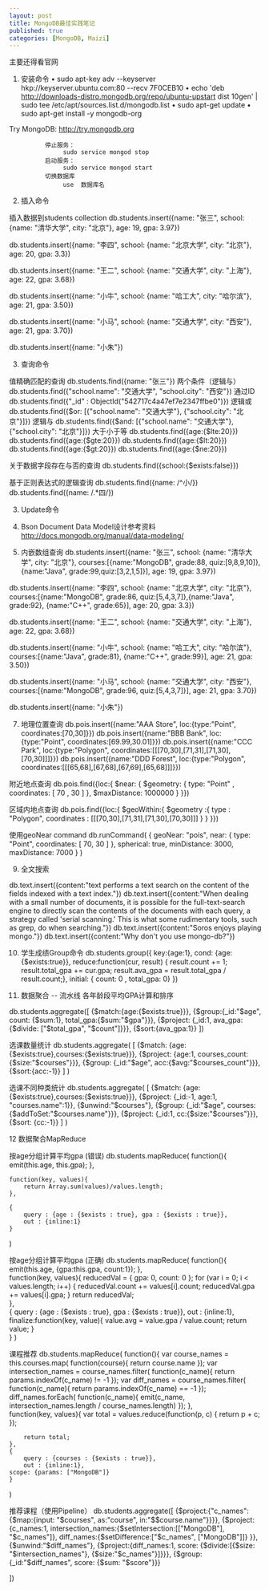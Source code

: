 ```yaml
---
layout: post
title: MongoDB最佳实践笔记
published: true
categories: [MongoDB, Maizi]
---
```


主要还得看官网

1.  安装命令
•   sudo apt-key adv --keyserver hkp://keyserver.ubuntu.com:80 --recv 7F0CEB10
•   echo 'deb http://downloads-distro.mongodb.org/repo/ubuntu-upstart dist 10gen' | sudo tee /etc/apt/sources.list.d/mongodb.list
•   sudo apt-get update
•   sudo apt-get install -y mongodb-org

Try MongoDB: http://try.mongodb.org

              停止服务： 
                   sudo service mongod stop
              启动服务：
                   sudo service mongod start
              切换数据库
                   use  数据库名  

2.  插入命令

插入数据到students collection
db.students.insert({name: "张三", school: {name: "清华大学", city: "北京"}, age: 19, gpa: 3.97})

db.students.insert({name: "李四", school: {name: "北京大学", city: "北京"}, age: 20, gpa: 3.3})

db.students.insert({name: "王二", school: {name: "交通大学", city: "上海"}, age: 22, gpa: 3.68})

db.students.insert({name: "小牛", school: {name: "哈工大", city: "哈尔滨"}, age: 21, gpa: 3.50})

db.students.insert({name: "小马", school: {name: "交通大学", city: "西安"}, age: 21, gpa: 3.70})

db.students.insert({name: "小朱"})


3.  查询命令

值精确匹配的查询
db.students.find({name: "张三"})
两个条件（逻辑与）
db.students.find({"school.name": "交通大学", "school.city": "西安"})
通过ID
db.students.find({"_id" : ObjectId("542717c4a47ef7e2347ffbe0")})
逻辑或
db.students.find({$or: [{"school.name": "交通大学"}, {"school.city": "北京"}]})
逻辑与
db.students.find({$and: [{"school.name": "交通大学"}, {"school.city": "北京"}]})
大于小于等
db.students.find({age:{$lte:20}})
db.students.find({age:{$gte:20}})
db.students.find({age:{$lt:20}})
db.students.find({age:{$gt:20}})
db.students.find({age:{$ne:20}})

关于数据字段存在与否的查询
db.students.find({school:{$exists:false}})

基于正则表达式的逻辑查询
db.students.find({name: /^小/})
db.students.find({name: /.*四/})


3.  Update命令



4.  Bson Document
Data Model设计参考资料
http://docs.mongodb.org/manual/data-modeling/


6.  内嵌数组查询
db.students.insert({name: "张三", school: {name: "清华大学", city: "北京"}, courses:[{name:"MongoDB", grade:88, quiz:[9,8,9,10]},{name:"Java", grade:99,quiz:[3,2,1,5]}], age: 19, gpa: 3.97})

db.students.insert({name: "李四", school: {name: "北京大学", city: "北京"}, courses:[{name:"MongoDB", grade:86, quiz:[5,4,3,7]},{name:"Java", grade:92}, {name:"C++", grade:65}], age: 20, gpa: 3.3})

db.students.insert({name: "王二", school: {name: "交通大学", city: "上海"}, age: 22, gpa: 3.68})

db.students.insert({name: "小牛", school: {name: "哈工大", city: "哈尔滨"}, courses:[{name:"Java", grade:81}, {name:"C++", grade:99}], age: 21, gpa: 3.50})

db.students.insert({name: "小马", school: {name: "交通大学", city: "西安"}, courses:[{name:"MongoDB", grade:96, quiz:[5,4,3,7]}], age: 21, gpa: 3.70})

db.students.insert({name: "小朱"})


7.  地理位置查询
db.pois.insert({name:"AAA Store", loc:{type:"Point", coordinates:[70,30]}})
db.pois.insert({name:"BBB Bank", loc:{type:"Point", coordinates:[69.99,30.01]}})
db.pois.insert({name:"CCC Park", loc:{type:"Polygon", coordinates:[[[70,30],[71,31],[71,30],[70,30]]]}})
db.pois.insert({name:"DDD Forest", loc:{type:"Polygon", coordinates:[[[65,68],[67,68],[67,69],[65,68]]]}})

附近地点查询
db.pois.find({loc:{
  $near: {
     $geometry: {
        type: "Point" ,
        coordinates: [ 70 , 30 ]
     },
     $maxDistance: 1000000
  }
}})

区域内地点查询
db.pois.find({loc:{ 
    $geoWithin:{ 
        $geometry :{ 
            type : "Polygon",
                        coordinates : [[[70,30],[71,31],[71,30],[70,30]]]
                } 
    } 
}})

使用geoNear command
db.runCommand(
   {
     geoNear: "pois",
     near: { type: "Point", coordinates: [ 70, 30 ] },
     spherical: true,
     minDistance: 3000,
     maxDistance: 7000
   }
)

9.  全文搜索

db.text.insert({content:"text performs a text search on the content of the fields indexed with a text index."})
db.text.insert({content:"When dealing with a small number of documents, it is possible for the full-text-search engine to directly scan the contents of the documents with each query, a strategy called 'serial scanning.' This is what some rudimentary tools, such as grep, do when searching."})
db.text.insert({content:"Soros enjoys playing mongo."})
db.text.insert({content:"Why don't you use mongo-db?"})





10. 学生成绩Group命令
db.students.group({
        key:{age:1},
        cond: {age:{$exists:true}},
        reduce:function(cur, result) { result.count += 1; result.total_gpa += cur.gpa; result.ava_gpa = result.total_gpa / result.count;},
        initial: { count: 0 , total_gpa: 0}
    })

11. 数据聚合 -- 流水线
各年龄段平均GPA计算和排序

db.students.aggregate([
    {$match:{age:{$exists:true}}}, 
    {$group:{_id:"$age", count: {$sum:1}, total_gpa:{$sum:"$gpa"}}},
    {$project: {_id:1, ava_gpa:{$divide: ["$total_gpa", "$count"]}}},
    {$sort:{ava_gpa:1}}
    ])

选课数量统计
db.students.aggregate(
    [
        {$match: {age:{$exists:true},courses:{$exists:true}}},
        {$project: {age:1, courses_count:{$size:"$courses"}}},
        {$group: {_id:"$age", acc:{$avg:"$courses_count"}}},
        {$sort:{acc:-1}}
    ]
)

选课不同种类统计
db.students.aggregate(
    [
        {$match: {age:{$exists:true},courses:{$exists:true}}},
        {$project: {_id:-1, age:1, "courses.name":1}},
        {$unwind:"$courses"},
        {$group: {_id:"$age", courses:{$addToSet:"$courses.name"}}},
        {$project: {_id:1, cc:{$size:"$courses"}}},
        {$sort: {cc:-1}}
    ]
)


12 数据聚合MapReduce

按age分组计算平均gpa (错误)
db.students.mapReduce(
    function(){
        emit(this.age, this.gpa);
    },
    
    function(key, values){
        return Array.sum(values)/values.length;
    },
    
    {
        query : {age : {$exists : true}, gpa : {$exists : true}},
        out : {inline:1}
    }
)

按age分组计算平均gpa (正确)
db.students.mapReduce(
    function(){
        emit(this.age, {gpa:this.gpa, count:1});
    },    
    function(key, values){
    reducedVal = { gpa: 0, count: 0 };
        for (var i = 0; i < values.length; i++) {
            reducedVal.count += values[i].count;
                reducedVal.gpa += values[i].gpa;
        }
        return reducedVal;                  
    },    
    {
        query : {age : {$exists : true}, gpa : {$exists : true}},
        out : {inline:1},
    finalize:function(key, value){
        value.avg = value.gpa / value.count;
        return value;
    }   
    }
)

课程推荐
db.students.mapReduce(
    function(){
        var course_names = this.courses.map(
            function(course){
                return course.name
            });
        var intersection_names = course_names.filter(
            function(c_name){
                return params.indexOf(c_name) != -1
            });
        var diff_names = course_names.filter(
            function(c_name){
                return params.indexOf(c_name) == -1
            });
        diff_names.forEach(
            function(c_name){
                emit(c_name, intersection_names.length / course_names.length)
            });
    },    
    function(key, values){
    var total = values.reduce(function(p, c) {
            return p + c;
        });

        return total;                   
    },    
    {
        query : {courses : {$exists : true}},
        out : {inline:1},
    scope: {params: ["MongoDB"]}    
    }
)

推荐课程（使用Pipeline）
db.students.aggregate([
    {$project:{"c_names":{$map:{input: "$courses", as:"course", in:"$$course.name"}}}},
    {$project:{c_names:1, 
        intersection_names:{$setIntersection:[["MongoDB"], "$c_names"]},
        diff_names:{$setDifference:["$c_names", ["MongoDB"]]}
        }},
    {$unwind:"$diff_names"},
    {$project:{diff_names:1, score: {$divide:[{$size: "$intersection_names"}, {$size:"$c_names"}]}}},
    {$group: {_id:"$diff_names", score: {$sum: "$score"}}}
    
])


